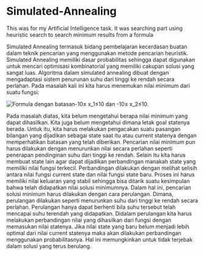 # Simulated-Annealing
This was for my Artificial Intelligence task. It was searching part using heuristic search to search minimum results from a formula

Simulated Annealing termasuk bidang pembelajaran kecerdasan buatan dalam teknik pencarian yang menggunakan metode pencarian heuristik. Simulated Annealing memiliki dasar probabilitas sehingga dapat digunakan untuk mencari optimisasi kombinatorial yang memiliki cakupan solusi yang sangat luas. Algoritma dalam simulated annealing dibuat dengan mengadaptasi sistem penurunan suhu dari tinggi ke rendah secara perlahan. Pada masalah kali ini kita harus menemukan nilai minimum dari suatu fungsi: 

![Formula](https://github.com/nopitapatmawati/Formula.jpg)
dengan batasan-10≤ x_1≤10 dan -10≤ x_2≤10.

Pada masalah diatas, kita belum mengetahui berapa nilai minimum yang dapat dihasilkan. Kita juga belum mengetahui dimana letak goal statenya berada. Untuk itu, kita harus melakukan pengacakan suatu pasangan bilangan yang dijadikan sebagai state saat itu atau current statenya dengan memperhatikan batasan yang telah diberikan. Pencarian nilai minimum pun harus dilakukan dengan menurunkan nilai secara perlahan seperti penerapan pendinginan suhu dari tinggi ke rendah. Selain itu kita harus membuat state lain agar dapat dijadikan perbandingan manakah state yang memiliki nilai fungsi terkecil. Perbandingan dilakukan dengan melihat selisih antara nilai fungsi current state dan nilai fungsi state baru. Proses ini harus memiliki nilai keluaran yang stabil sehingga bisa ditarik suatu kesimpulan bahwa telah didapatkan nilai solusi minimumnya. Dalam hal ini, pencarian solusi minimum harus dilakukan dengan cara perulangan. Dimana, perulangan dilakukan seperti menurunkan suhu dari tinggi ke rendah secara perlahan. Perulangan hanya dapat berhenti bila suhu tersebut telah mencapai suhu terendah yang didapatkan. Didalam perulangan kita harus melakukan perbandingan nilai yang dihasilkan dari fungsi dengan memasukan nilai statenya. Jika nilai state yang baru belum menjadi lebih optimal dari nilai current statenya maka akan dilakukan perbandingan menggunakan probabilitasnya. Hal ini memungkinkan untuk tidak terjebak dalam solusi yang terus berulang. 
